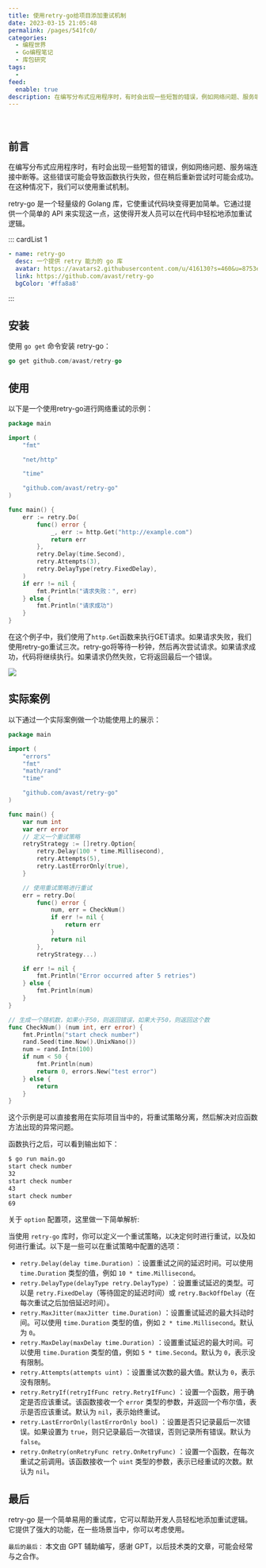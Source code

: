```yaml
---
title: 使用retry-go给项目添加重试机制
date: 2023-03-15 21:05:48
permalink: /pages/541fc0/
categories:
  - 编程世界
  - Go编程笔记
  - 库包研究
tags:
  -
feed:
  enable: true
description: 在编写分布式应用程序时，有时会出现一些短暂的错误，例如网络问题、服务端连接中断等。这些错误可能会导致函数执行失败，但在稍后重新尝试时可能会成功。在这种情况下，我们可以使用重试机制。retry-go 是一个轻量级的 Golang 库，它使重试代码块变得更加简单。它通过提供一个简单的 API 来实现这一点，这使得开发人员可以在代码中轻松地添加重试逻辑。
---
```


<br><ArticleTopAd></ArticleTopAd>


## 前言

在编写分布式应用程序时，有时会出现一些短暂的错误，例如网络问题、服务端连接中断等。这些错误可能会导致函数执行失败，但在稍后重新尝试时可能会成功。在这种情况下，我们可以使用重试机制。

retry-go 是一个轻量级的 Golang 库，它使重试代码块变得更加简单。它通过提供一个简单的 API 来实现这一点，这使得开发人员可以在代码中轻松地添加重试逻辑。

::: cardList 1
```yaml
- name: retry-go
  desc: 一个提供 retry 能力的 go 库
  avatar: https://avatars2.githubusercontent.com/u/416130?s=460&u=8753e86600e300a9811cdc539aa158deec2e2724&v=4
  link: https://github.com/avast/retry-go
  bgColor: '#ffa8a8'
```
:::

## 安装


使用 `go get` 命令安装 retry-go：

```go
go get github.com/avast/retry-go
```


## 使用

以下是一个使用retry-go进行网络重试的示例：

```go
package main

import (
	"fmt"

	"net/http"

	"time"

	"github.com/avast/retry-go"
)

func main() {
	err := retry.Do(
		func() error {
			_, err := http.Get("http://example.com")
			return err
		},
		retry.Delay(time.Second),
		retry.Attempts(3),
		retry.DelayType(retry.FixedDelay),
	)
	if err != nil {
		fmt.Println("请求失败：", err)
	} else {
		fmt.Println("请求成功")
	}
}
```


在这个例子中，我们使用了`http.Get`函数来执行GET请求。如果请求失败，我们使用retry-go重试三次。retry-go将等待一秒钟，然后再次尝试请求。如果请求成功，代码将继续执行。如果请求仍然失败，它将返回最后一个错误。

![](http://t.eryajf.net/imgs/2023/03/4704fe2930acd95e.jpg)

## 实际案例

以下通过一个实际案例做一个功能使用上的展示：

```go
package main

import (
	"errors"
	"fmt"
	"math/rand"
	"time"

	"github.com/avast/retry-go"
)

func main() {
	var num int
	var err error
	// 定义一个重试策略
	retryStrategy := []retry.Option{
		retry.Delay(100 * time.Millisecond),
		retry.Attempts(5),
		retry.LastErrorOnly(true),
	}

	// 使用重试策略进行重试
	err = retry.Do(
		func() error {
			num, err = CheckNum()
			if err != nil {
				return err
			}
			return nil
		},
		retryStrategy...)

	if err != nil {
		fmt.Println("Error occurred after 5 retries")
	} else {
		fmt.Println(num)
	}
}

// 生成一个随机数，如果小于50，则返回错误，如果大于50，则返回这个数
func CheckNum() (num int, err error) {
	fmt.Println("start check number")
	rand.Seed(time.Now().UnixNano())
	num = rand.Intn(100)
	if num < 50 {
		fmt.Println(num)
		return 0, errors.New("test error")
	} else {
		return
	}
}
```

这个示例是可以直接套用在实际项目当中的，将重试策略分离，然后解决对应函数方法出现的异常问题。

函数执行之后，可以看到输出如下：

```sh
$ go run main.go
start check number
32
start check number
43
start check number
69
```

关于 `option` 配置项，这里做一下简单解析:

当使用 `retry-go` 库时，你可以定义一个重试策略，以决定何时进行重试，以及如何进行重试。以下是一些可以在重试策略中配置的选项：

- `retry.Delay(delay time.Duration)` ：设置重试之间的延迟时间。可以使用 `time.Duration` 类型的值，例如 `10 * time.Millisecond`。
- `retry.DelayType(delayType retry.DelayType)` ：设置重试延迟的类型。可以是 `retry.FixedDelay`（等待固定的延迟时间）或 `retry.BackOffDelay`（在每次重试之后加倍延迟时间）。
- `retry.MaxJitter(maxJitter time.Duration)` ：设置重试延迟的最大抖动时间。可以使用 `time.Duration` 类型的值，例如 `2 * time.Millisecond`。默认为 `0`。
- `retry.MaxDelay(maxDelay time.Duration)` ：设置重试延迟的最大时间。可以使用 `time.Duration` 类型的值，例如 `5 * time.Second`。默认为 `0`，表示没有限制。
- `retry.Attempts(attempts uint)` ：设置重试次数的最大值。默认为 `0`，表示没有限制。
- `retry.RetryIf(retryIfFunc retry.RetryIfFunc)` ：设置一个函数，用于确定是否应该重试。该函数接收一个 `error` 类型的参数，并返回一个布尔值，表示是否应该重试。默认为 `nil`，表示始终重试。
- `retry.LastErrorOnly(lastErrorOnly bool)` ：设置是否只记录最后一次错误。如果设置为 `true`，则只记录最后一次错误，否则记录所有错误。默认为 `false`。
- `retry.OnRetry(onRetryFunc retry.OnRetryFunc)` ：设置一个函数，在每次重试之前调用。该函数接收一个 `uint` 类型的参数，表示已经重试的次数。默认为 `nil`。


## 最后

retry-go 是一个简单易用的重试库，它可以帮助开发人员轻松地添加重试逻辑。它提供了强大的功能，在一些场景当中，你可以考虑使用。

`最后的最后：` 本文由 GPT 辅助编写，感谢 GPT，以后技术类的文章，可能会经常与之合作。

<br><ArticleTopAd></ArticleTopAd>
